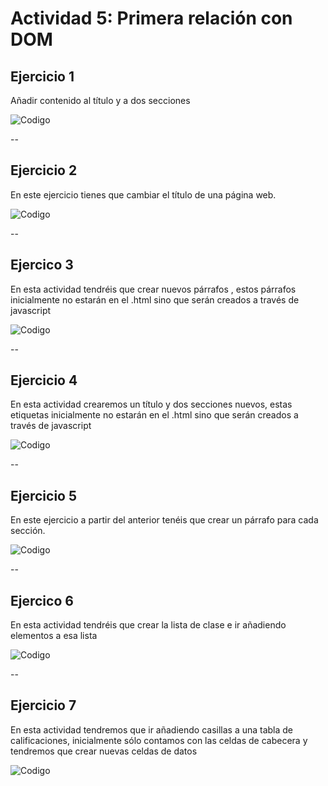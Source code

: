 # Actividad 5: Primera relación con DOM


## Ejercicio 1
Añadir contenido al título y a dos secciones

![Codigo](img/code1.png)

--

## Ejercicio 2
En este ejercicio tienes que cambiar el título de una página web.

![Codigo](img/code2.png)

--

## Ejercico 3
En esta actividad tendréis que crear nuevos párrafos , estos párrafos inicialmente no estarán en el .html sino que serán creados a través de javascript

![Codigo](img/code3.png)

--

## Ejercicio 4
En esta actividad crearemos un título y dos secciones nuevos, estas etiquetas inicialmente no estarán en el .html sino que serán creados a través de javascript

![Codigo](img/code4.png)

--

## Ejercicio 5
En este ejercicio a partir del anterior tenéis que crear un párrafo para cada sección.

![Codigo](img/code5.png)

--

## Ejercico 6
En esta actividad tendréis que crear la lista de clase e ir añadiendo elementos a esa lista

![Codigo](img/code6.png)

--

## Ejercicio 7
En esta actividad tendremos que ir añadiendo casillas a una tabla de calificaciones, inicialmente sólo contamos con las celdas de cabecera y tendremos que crear nuevas celdas de datos

![Codigo](img/code7.png)